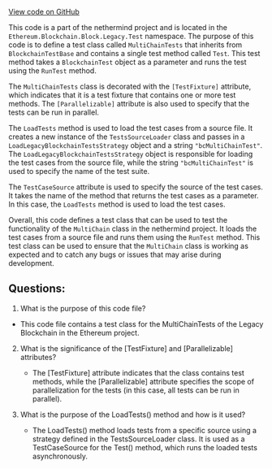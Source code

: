 [View code on GitHub](https://github.com/nethermindeth/nethermind/Ethereum.Blockchain.Block.Legacy.Test/MultiChainTests.cs)

This code is a part of the nethermind project and is located in the `Ethereum.Blockchain.Block.Legacy.Test` namespace. The purpose of this code is to define a test class called `MultiChainTests` that inherits from `BlockchainTestBase` and contains a single test method called `Test`. This test method takes a `BlockchainTest` object as a parameter and runs the test using the `RunTest` method.

The `MultiChainTests` class is decorated with the `[TestFixture]` attribute, which indicates that it is a test fixture that contains one or more test methods. The `[Parallelizable]` attribute is also used to specify that the tests can be run in parallel.

The `LoadTests` method is used to load the test cases from a source file. It creates a new instance of the `TestsSourceLoader` class and passes in a `LoadLegacyBlockchainTestsStrategy` object and a string `"bcMultiChainTest"`. The `LoadLegacyBlockchainTestsStrategy` object is responsible for loading the test cases from the source file, while the string `"bcMultiChainTest"` is used to specify the name of the test suite.

The `TestCaseSource` attribute is used to specify the source of the test cases. It takes the name of the method that returns the test cases as a parameter. In this case, the `LoadTests` method is used to load the test cases.

Overall, this code defines a test class that can be used to test the functionality of the `MultiChain` class in the nethermind project. It loads the test cases from a source file and runs them using the `RunTest` method. This test class can be used to ensure that the `MultiChain` class is working as expected and to catch any bugs or issues that may arise during development.
## Questions: 
 1. What is the purpose of this code file?
   - This code file contains a test class for the MultiChainTests of the Legacy Blockchain in the Ethereum project.

2. What is the significance of the [TestFixture] and [Parallelizable] attributes?
   - The [TestFixture] attribute indicates that the class contains test methods, while the [Parallelizable] attribute specifies the scope of parallelization for the tests (in this case, all tests can be run in parallel).

3. What is the purpose of the LoadTests() method and how is it used?
   - The LoadTests() method loads tests from a specific source using a strategy defined in the TestsSourceLoader class. It is used as a TestCaseSource for the Test() method, which runs the loaded tests asynchronously.